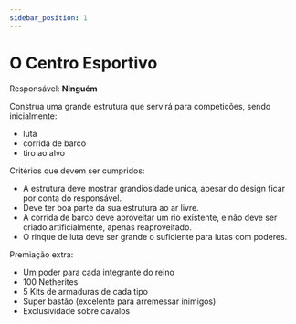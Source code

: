 ```yaml
---
sidebar_position: 1
---
```


# O Centro Esportivo

Responsável: **Ninguém**

Construa uma grande estrutura que servirá para competições, sendo inicialmente:

- luta
- corrida de barco
- tiro ao alvo

Critérios que devem ser cumpridos:

- A estrutura deve mostrar grandiosidade unica, apesar do design ficar por conta do responsável.
- Deve ter boa parte da sua estrutura ao ar livre.
- A corrida de barco deve aproveitar um rio existente, e não deve ser criado artificialmente, apenas
  reaproveitado.
- O rinque de luta deve ser grande o suficiente para lutas com poderes.

Premiação extra:

- Um poder para cada integrante do reino
- 100 Netherites
- 5 Kits de armaduras de cada tipo
- Super bastão (excelente para arremessar inimigos)
- Exclusividade sobre cavalos

